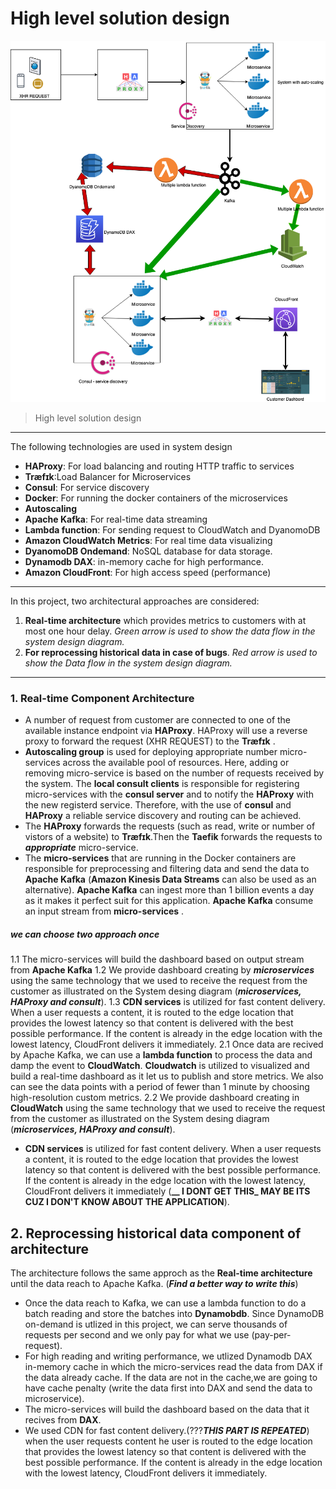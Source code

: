 # High level solution design 
![High level solution design](https://github.com/MahiSharew/SEChallenge/blob/master/SystemDesign/SystemDesign.png)
> High level solution design 
---
The following technologies are used in system design
- **HAProxy**: For load balancing and routing HTTP traffic to services
- **Træfɪk**:Load Balancer for Microservices
- **Consul**: For service discovery
- **Docker**: For running the docker containers of the microservices
- **Autoscaling**
- **Apache Kafka**: For real-time data streaming
- **Lambda function**: For sending request to CloudWatch and DyanomoDB 
- **Amazon CloudWatch Metrics**: For real time data visualizing 
- **DyanomoDB Ondemand**: NoSQL database for data storage. 
- **Dynamodb DAX**: in-memory cache for high performance.
- **Amazon CloudFront**: For high access speed (performance)
---
In this project, two architectural approaches are considered:
1. **Real-time architecture** which provides metrics to customers with at most one hour delay. 
 _Green arrow is used to show the data flow in the system design diagram._  
2. **For reprocessing historical data in case of bugs**. 
_Red arrow is used to show the Data flow in the system design diagram._ 
---
### 1. Real-time Component Architecture
- A number of request from customer are connected to one of the available instance endpoint via **HAProxy**. HAProxy will use a reverse proxy to forward the request (XHR REQUEST) to the **Træfɪk** .
- **Autoscaling group** is used for deploying appropriate number micro-services across the available pool of resources. Here, adding or removing micro-service is based on the number of requests received by the system. The  **local consult clients** is responsible for registering micro-services with the **consul server** and to notify the **HAProxy** with the new registerd service. Therefore, with the use of **consul** and **HAProxy** a reliable service discovery and routing can be achieved.
- The **HAProxy** forwards the requests (such as read, write or number of vistors of a website) to **Træfɪk**.Then the **Taefik** forwards the requests to **_appropriate_** micro-service.
- The **micro-services** that are running in the Docker containers are responsible for preprocessing and filtering data and send the data to **Apache Kafka** (**Amazon Kinesis Data Streams**  can also be used as an alternative).
**Apache Kafka** can ingest more than 1 billion events a day as it makes it  perfect suit for this application. **Apache Kafka**  consume an input stream from  **micro-services** .
#####  we can choose two approach once 
1.1 The micro-services will build the dashboard based on output stream   from  **Apache Kafka**
1.2 We provide dashboard creating by  **_microservices_** using the same technology that we used to receive the request from the customer as illustrated on the  System desing diagram (**_microservices, HAProxy and consult_**).
1.3 **CDN services** is utilized for fast content delivery.  When a user requests a content, it is routed to the edge location that provides the lowest latency so that content is delivered with the best possible performance. If the content is already in the edge location with the lowest latency, CloudFront delivers it immediately.
2.1 Once data are recived by Apache Kafka, we can use a **lambda function** to process the data and damp the event to **CloudWatch**. **Cloudwatch** is utilized to visualized and build a real-time dashboard as it let us to publish and store metrics. We also can see the data points with a period of fewer than 1 minute by choosing high-resolution custom metrics. 
2.2  We provide dashboard creating in **CloudWatch** using the same technology that we used to receive the request from the customer as illustrated on the  System desing diagram (**_microservices, HAProxy and consult_**).
- **CDN services** is utilized for fast content delivery.  When a user requests a content, it is routed to the edge location that provides the lowest latency so that content is delivered with the best possible performance. If the content is already in the edge location with the lowest latency, CloudFront delivers it immediately (**__ I DONT GET THIS_ MAY BE ITS CUZ I DON'T KNOW ABOUT THE APPLICATION**).
## 2. Reprocessing historical data component of architecture
The architecture follows the same approch as the **Real-time architecture** until the data reach to Apache Kafka. (**_Find a better way to write this_**)
- Once the data reach to Kafka, we can use a lambda function to do a batch reading and store the batches into **Dynamobdb**. Since DynamoDB on-demand is utlized in this project, we can serve thousands of requests per second and we only pay for what we use (pay-per-request).
- For high reading and writing performance, we utlized Dynamodb DAX in-memory cache in which the micro-services read the data from DAX if the data already cache. If the data are not in the cache,we are going to have cache penalty (write the data first into DAX and send the data to microservice).
- The micro-services will build the dashboard based on the data that it recives from **DAX**.
- We used CDN for fast content delivery.(???**_THIS PART IS REPEATED_**) when the user requests content he user is routed to the edge location that provides the lowest latency so that content is delivered with the best possible performance. If the content is already in the edge location with the lowest latency, CloudFront delivers it immediately.
